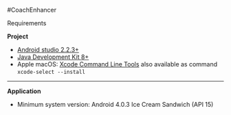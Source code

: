 #CoachEnhancer

Requirements

**Project**
- [Android studio 2.2.3+](https://developer.android.com/studio/index.html) 
- [Java Development Kit 8+](http://www.oracle.com/technetwork/java/javase/downloads/jdk8-downloads-2133151.html)
- Apple macOS: [Xcode Command Line Tools](https://developer.apple.com/download/more/) also available as command `xcode-select --install` 


----------


**Application**
 - Minimum system version: Android 4.0.3 Ice Cream Sandwich (API 15)
